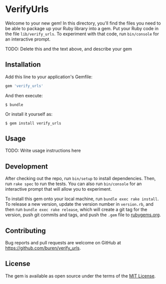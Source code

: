 # VerifyUrls

Welcome to your new gem! In this directory, you'll find the files you need to be able to package up your Ruby library into a gem. Put your Ruby code in the file `lib/verify_urls`. To experiment with that code, run `bin/console` for an interactive prompt.

TODO: Delete this and the text above, and describe your gem

## Installation

Add this line to your application's Gemfile:

```ruby
gem 'verify_urls'
```

And then execute:

    $ bundle

Or install it yourself as:

    $ gem install verify_urls

## Usage

TODO: Write usage instructions here

## Development

After checking out the repo, run `bin/setup` to install dependencies. Then, run `rake spec` to run the tests. You can also run `bin/console` for an interactive prompt that will allow you to experiment.

To install this gem onto your local machine, run `bundle exec rake install`. To release a new version, update the version number in `version.rb`, and then run `bundle exec rake release`, which will create a git tag for the version, push git commits and tags, and push the `.gem` file to [rubygems.org](https://rubygems.org).

## Contributing

Bug reports and pull requests are welcome on GitHub at https://github.com/buren/verify_urls.

## License

The gem is available as open source under the terms of the [MIT License](https://opensource.org/licenses/MIT).
